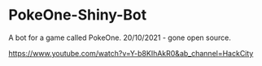# PokeOne-Shiny-Bot
A bot for a game called PokeOne.
20/10/2021 - gone open source.

https://www.youtube.com/watch?v=Y-b8KIhAkR0&ab_channel=HackCity
